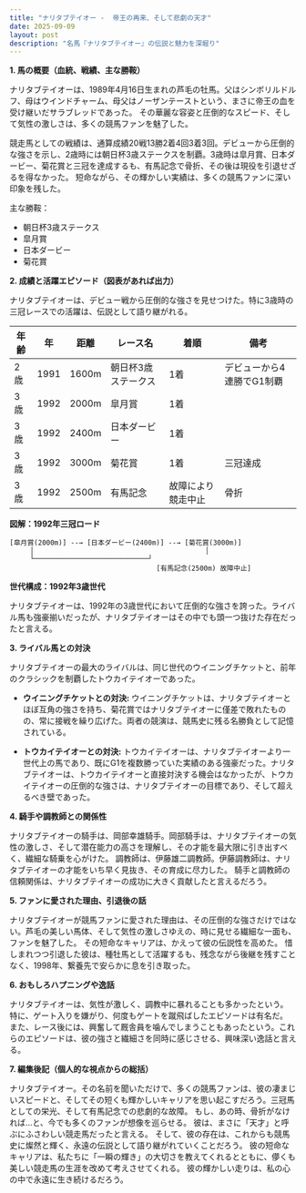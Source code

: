 ```yaml
---
title: "ナリタブテイオー -  帝王の再来、そして悲劇の天才"
date: 2025-09-09
layout: post
description: "名馬『ナリタブテイオー』の伝説と魅力を深堀り"
---
```


**1. 馬の概要（血統、戦績、主な勝鞍）**

ナリタブテイオーは、1989年4月16日生まれの芦毛の牡馬。父はシンボリルドルフ、母はウインドチャーム、母父はノーザンテーストという、まさに帝王の血を受け継いだサラブレッドであった。  その華麗な容姿と圧倒的なスピード、そして気性の激しさは、多くの競馬ファンを魅了した。

競走馬としての戦績は、通算成績20戦13勝2着4回3着3回。デビューから圧倒的な強さを示し、2歳時には朝日杯3歳ステークスを制覇。3歳時は皐月賞、日本ダービー、菊花賞と三冠を達成するも、有馬記念で骨折、その後は現役を引退せざるを得なかった。  短命ながら、その輝かしい実績は、多くの競馬ファンに深い印象を残した。

主な勝鞍：

* 朝日杯3歳ステークス
* 皐月賞
* 日本ダービー
* 菊花賞


**2. 成績と活躍エピソード（図表があれば出力）**

ナリタブテイオーは、デビュー戦から圧倒的な強さを見せつけた。特に3歳時の三冠レースでの活躍は、伝説として語り継がれる。

| 年齢 | 年 | 距離 | レース名 | 着順 | 備考 |
|---|---|---|---|---|---|
| 2歳 | 1991 | 1600m | 朝日杯3歳ステークス | 1着 | デビューから4連勝でG1制覇 |
| 3歳 | 1992 | 2000m | 皐月賞 | 1着 |  |
| 3歳 | 1992 | 2400m | 日本ダービー | 1着 |  |
| 3歳 | 1992 | 3000m | 菊花賞 | 1着 | 三冠達成 |
| 3歳 | 1992 | 2500m | 有馬記念 | 故障により競走中止 |  骨折 |


**図解：1992年三冠ロード**

```
[皐月賞(2000m)] --→ [日本ダービー(2400m)] --→ [菊花賞(3000m)]
     │                                          │
     └────────────────────────────┘
                                    [有馬記念(2500m) 故障中止]
```

**世代構成：1992年3歳世代**

ナリタブテイオーは、1992年の3歳世代において圧倒的な強さを誇った。ライバル馬も強豪揃いだったが、ナリタブテイオーはその中でも頭一つ抜けた存在だったと言える。


**3. ライバル馬との対決**

ナリタブテイオーの最大のライバルは、同じ世代のウイニングチケットと、前年のクラシックを制覇したトウカイテイオーであった。

* **ウイニングチケットとの対決:**  ウイニングチケットは、ナリタブテイオーとほぼ互角の強さを持ち、菊花賞ではナリタブテイオーに僅差で敗れたものの、常に接戦を繰り広げた。両者の競演は、競馬史に残る名勝負として記憶されている。

* **トウカイテイオーとの対決:**  トウカイテイオーは、ナリタブテイオーより一世代上の馬であり、既にG1を複数勝っていた実績のある強豪だった。ナリタブテイオーは、トウカイテイオーと直接対決する機会はなかったが、トウカイテイオーの圧倒的な強さは、ナリタブテイオーの目標であり、そして超えるべき壁であった。


**4. 騎手や調教師との関係性**

ナリタブテイオーの騎手は、岡部幸雄騎手。岡部騎手は、ナリタブテイオーの気性の激しさ、そして潜在能力の高さを理解し、その才能を最大限に引き出すべく、繊細な騎乗を心がけた。  調教師は、伊藤雄二調教師。伊藤調教師は、ナリタブテイオーの才能をいち早く見抜き、その育成に尽力した。  騎手と調教師の信頼関係は、ナリタブテイオーの成功に大きく貢献したと言えるだろう。


**5. ファンに愛された理由、引退後の話**

ナリタブテイオーが競馬ファンに愛された理由は、その圧倒的な強さだけではない。芦毛の美しい馬体、そして気性の激しさゆえの、時に見せる繊細な一面も、ファンを魅了した。  その短命なキャリアは、かえって彼の伝説性を高めた。  惜しまれつつ引退した彼は、種牡馬として活躍するも、残念ながら後継を残すことなく、1998年、繋養先で安らかに息を引き取った。


**6. おもしろハプニングや逸話**

ナリタブテイオーは、気性が激しく、調教中に暴れることも多かったという。  特に、ゲート入りを嫌がり、何度もゲートを蹴飛ばしたエピソードは有名だ。  また、レース後には、興奮して厩舎員を噛んでしまうこともあったという。これらのエピソードは、彼の強さと繊細さを同時に感じさせる、興味深い逸話と言える。


**7. 編集後記（個人的な視点からの総括）**

ナリタブテイオー。その名前を聞いただけで、多くの競馬ファンは、彼の凄まじいスピードと、そしてその短くも輝かしいキャリアを思い起こすだろう。三冠馬としての栄光、そして有馬記念での悲劇的な故障。  もし、あの時、骨折がなければ…と、今でも多くのファンが想像を巡らせる。  彼は、まさに「天才」と呼ぶにふさわしい競走馬だったと言える。  そして、彼の存在は、これからも競馬史に燦然と輝く、永遠の伝説として語り継がれていくことだろう。  彼の短命なキャリアは、私たちに「一瞬の輝き」の大切さを教えてくれるとともに、儚くも美しい競走馬の生涯を改めて考えさせてくれる。  彼の輝かしい走りは、私の心の中で永遠に生き続けるだろう。
